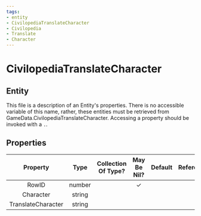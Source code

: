 ```yaml
---
tags:
- entity
- CivilopediaTranslateCharacter
- Civilopedia
- Translate
- Character
---
```

# CivilopediaTranslateCharacter
## Entity
This file is a description of an Entity's properties. There is no accessible variable of this name, rather, these entities must be retrieved from GameData.CivilopediaTranslateCharacter. Accessing a property should be invoked with a `.`.
## Properties
|	Property	|	Type	|	Collection Of Type?	|	May Be Nil?	|	Default	|	References	|	Key	|	Notes	|
|	:-:	|	:-:	|	:-:	|	:-:	|	:-:	|	:-:	|	:-:	|	-:	|
|	RowID	|	number	|		|	✓	|		|		|		|	|
|	Character	|	string	|		|		|		|		|		|	|
|	TranslateCharacter	|	string	|		|		|		|		|		|	|
